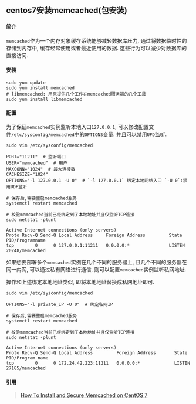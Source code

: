 ## centos7安装memcached(包安装)

#### 简介

`memcached`作为一个内存对象缓存系统能够减轻数据库压力, 通过将数据临时性的存储到内存中, 缓存经常使用或者最近使用的数据. 这些行为可以减少对数据库的直接访问.

#### 安装

```shell
sudo yum update
sudo yum install memcached
# libmemcached: 用来提供几个工作在memcached服务端的几个工具
sudo yum install libmemcached
```

#### 配置

为了保证`memcached`实例监听本地入口`127.0.0.1`, 可以修改配置文件`/etc/sysconfig/memcached`中的`OPTIONS`变量. 并且可以禁用`UPD`监听. 

```shell
sudo vim /etc/sysconfig/memcached

PORT="11211"  # 监听端口
USER="memcached"  # 用户
MAXCONN="1024"  # 最大连接数
CACHESIZE="1024"
OPTIONS="-l 127.0.0.1 -U 0"  # `-l 127.0.0.1` 绑定本地网络入口 `-U 0`:禁用UDP监听

# 保存后,需要重启memcached服务
systemctl restart memcached

# 校验memcached当前已经绑定到了本地地址并且仅监听TCP连接
sudo netstat -plunt

Active Internet connections (only servers)
Proto Recv-Q Send-Q Local Address     Foreign Address         State       PID/Programname
tcp        0      0 127.0.0.1:11211   0.0.0.0:*               LISTEN      20248/memcached
```

如果想要部署多个`memcached`实例在几个不同的服务器上, 且几个不同的服务器在同一内网, 可以通过私有网络进行通信, 则可以配置`memcached`实例监听私网地址.

操作和上述绑定本地地址类似, 即将本地地址替换成私网地址即可.

```shell
sudo vim /etc/sysconfig/memcached

OPTIONS="-l private_IP -U 0"  # 绑定私网IP

# 保存后,需要重启memcached服务
systemctl restart memcached

# 校验memcached当前已经绑定到了本地地址并且仅监听TCP连接
sudo netstat -plunt

Active Internet connections (only servers)
Proto Recv-Q Send-Q Local Address         Foreign Address       State       PID/Program name
tcp        0      0 172.24.42.223:11211   0.0.0.0:*             LISTEN      27185/memcached
```

#### 引用

> [How To Install and Secure Memcached on CentOS 7](https://www.digitalocean.com/community/tutorials/how-to-install-and-secure-memcached-on-centos-7)